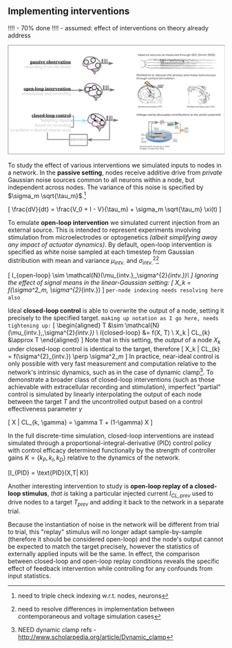 
## Implementing interventions
!!!! - 70% done
!!!! - assumed: effect of interventions on theory already address

![](/figures/core_figure_sketches/figure1_sketch.png)

To study the effect of various interventions we simulated inputs to nodes in a network. In the **passive setting**, nodes receive additive drive from *private* Gaussian noise sources common to all neurons within a node, but independent across nodes. The variance of this noise is specified by $\sigma_m \sqrt{\tau_m}$.[^eq_index]

\[
\frac{dV}{dt} = \frac{V_0 + I - V}{\tau_m} + \sigma_m \sqrt{\tau_m} \xi(t)
\]

To emulate **open-loop intervention** we simulated current injection from an external source. This is intended to represent experiments involving stimulation from microelectrodes or optogenetics *(albeit simplifying away any impact of actuator dynamics)*. By default, open-loop intervention is specified as white noise sampled at each timestep from Gaussian distribution with mean and variance $\mu_{intv.}$ and $\sigma^2_{intv.}$[^res_cont_dyn]

\[
I_{open-loop} \sim \mathcal{N}(\mu_{intv.},\,\sigma^{2}_{intv.})\\
\]
Ignoring the effect of signal means in the linear-Gaussian setting:
\[
X_k = f(\sigma^2_m, \sigma^{2}_{intv.})
\]
`per-node indexing needs resolving here also`

Ideal **closed-loop control** is able to overwrite the output of a node, setting it precisely to the specified target. 
`making up notation as I go here, needs tightening up:`
\[
\begin{aligned}
T &\sim \mathcal{N}(\mu_{intv.},\,\sigma^{2}_{intv.}) \\
I_{closed-loop} &= f(X, T)  \\
X_k | CL_{k} &\approx T
\end{aligned}
\]
Note that in this setting, the *output* of a node $X_k$ under closed-loop control is identical to the target, therefore
\[
X_k | CL_{k} = f(\sigma^{2}_{intv.}) \perp \sigma^2_m
\]
In practice, near-ideal control is only possible with very fast measurement and computation relative to the network's intrinsic dynamics, such as in the case of dynamic clamp[^dynamic_clamp]. To demonstrate a broader class of closed-loop interventions (such as those achievable with extracellular recording and stimulation), imperfect "partial" control is simulated by linearly interpolating the output of each node between the target $T$ and the uncontrolled output based on a control effectiveness parameter $\gamma$

\[
X | CL_{k, \gamma} = \gamma T + (1-\gamma) X
\]

In the full discrete-time simulation, closed-loop interventions are instead simulated through a proportional-integral-derivative (PID) control policy with control efficacy determined functionally by the strength of controller gains $K = \{k_P, k_I, k_D\}$ relative to the dynamics of the network.

\[I_{PID} = \text{PID}(X,T| K)\]

Another interesting intervention to study is **open-loop replay of a closed-loop stimulus**, *that is* taking a particular injected current $I_{CL,\,prev}$ used to drive nodes to a target $T_{prev}$ and adding it back to the network in a separate trial.

Because the instantiation of noise in the network will be different from trial to trial, this "replay" stimulus will no longer adapt sample-by-sample (therefore it should be considered open-loop) and the node's output cannot be expected to match the target precisely, however the statistics of externally applied inputs will be the same. In effect, the comparison between closed-loop and open-loop replay conditions reveals the specific effect of feedback intervention while controlling for any confounds from input statistics.


[^dynamic_clamp]: NEED dynamic clamp refs - http://www.scholarpedia.org/article/Dynamic_clamp
[^res_cont_dyn]: need to resolve differences in implementation between contemporaneous and voltage simulation cases
[^eq_index]: need to triple check indexing w.r.t. nodes, neurons
